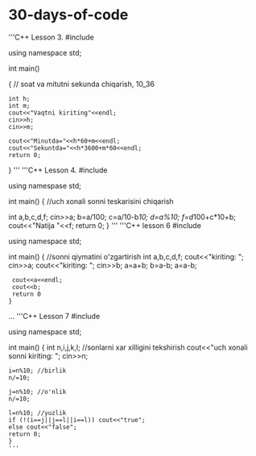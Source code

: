 # 30-days-of-code
'''C++ Lesson 3.
#include <iostream>

using namespace std;

int main()

{
    // soat va mitutni sekunda chiqarish, 10_36
   
    int h;
    int m;
    cout<<"Vaqtni kiriting"<<endl;
    cin>>h;
    cin>>m;

    cout<<"Minutda="<<h*60+m<<endl;
    cout<<"Sekuntda="<<h*3600+m*60<<endl;
    return 0;
}
'''
'''C++ Lesson 4.
#include <iostream>

using namespase std;

int main()
{
  //uch xonali sonni teskarisini chiqarish
    
int a,b,c,d,f;
    cin>>a;
    b=a/100;
    c=a/10-b*10;
    d=a%10;
    f=d*100+c*10+b;
    cout<<"Natija "<<f;
    return 0;
    }
    '''
  '''C++ lesson 6
 #include <iostream>

using namespace std;

int main()
    {
     //sonni qiymatini o'zgartirish
     int a,b,c,d,f;
     cout<<"kiriting: "; cin>>a;
     cout<<"kiriting: "; cin>>b;
     a=a+b;
     b=a-b;
     a=a-b;

     cout<<a<<endl;
     cout<<b;
     return 0
    }
  ...
    '''C++ Lesson 7
    #include <iostream>

using namespace std;

int main()
    {
    int n,i,j,k,l;      //sonlarni xar xilligini tekshirish
    cout<<"uch xonali sonni kiriting: "; cin>>n;

    i=n%10; //birlik
    n/=10;

    j=n%10; //o'nlik
    n/=10;

    l=n%10; //yuzlik
    if (!(i==j||j==l||i==l)) cout<<"true";
    else cout<<"false";
    return 0;
    }
    '''
    
